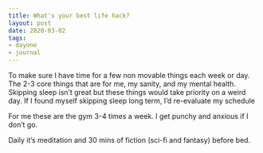 ```yaml
---
title: What's your best life hack?
layout: post
date: 2020-03-02
tags:
- dayone
- journal
---
```


To make sure I have time for a few non movable things each week or day. The 2-3 core things that are for me, my sanity, and my mental health. Skipping sleep isn’t great but these things would take priority on a weird day. If I found myself skipping sleep long term, I’d re-evaluate my schedule

For me these are the gym 3-4 times a week. I get punchy and anxious if I don’t go.

Daily it’s meditation and 30 mins of fiction (sci-fi and fantasy) before bed.
